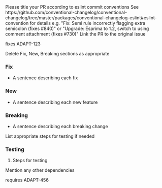 <!-->Please title your PR according to eslint commit conventions</!-->
<!-->See https://github.com/conventional-changelog/conventional-changelog/tree/master/packages/conventional-changelog-eslint#eslint-convention for details</!-->
<!-->e.g. "Fix: Semi rule incorrectly flagging extra semicolon (fixes #840)"</!-->
<!-->or "Upgrade: Esprima to 1.2, switch to using comment attachment (fixes #730)"</!-->

<!-->Link the PR to the original issue</!-->
fixes ADAPT-123

<!-->Delete Fix, New, Breaking sections as appropriate</!-->
### Fix
* A sentence describing each fix

### New
* A sentence describing each new feature

### Breaking
* A sentence describing each breaking change

<!-->List appropriate steps for testing if needed</!-->
### Testing
1. Steps for testing

<!-->Mention any other dependencies</!-->
requires ADAPT-456
